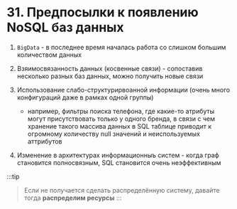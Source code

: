 # 31. Предпосылки к появлению NoSQL баз данных

1. `BigData` - в последнее время началась работа со слишком большим количеством данных

2. Взяимосвязанность данных (косвенные связи) - сопоставив несколько разных баз данных, можно получить новые связи

3. Использование слабо-структурирвоанной информации (очень много конфигураций даже в рамках одной группы)

    - например, фильтры поиска телефона, где какие-то атрибуты могут присутствовать только у одного бренда, в связи с чем хранение такого массива данных в SQL таблице приводит к огромному количеству null значений и неиспользуемых аттрибутов

4. Изменение в архитектурах информационныъ систем - когда граф становится полносвязным, SQL становится очень неэффективным

:::tip
> Если не получается сделать распределённую систему, давайте тогда **распределим ресурсы**
:::

